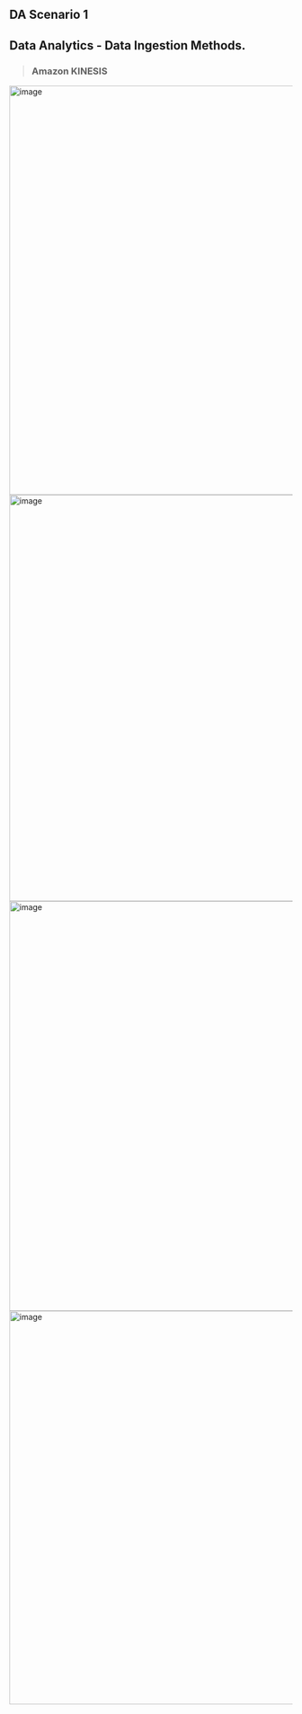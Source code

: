 ## DA Scenario 1

## Data Analytics - Data Ingestion Methods.

> ### Amazon KINESIS

<img width="728" alt="image" src="https://github.com/Brindha-m/AWS_Games/assets/72887609/87b19932-bde2-4703-936f-acd1f3f0977a">
<img width="723" alt="image" src="https://github.com/Brindha-m/AWS_Games/assets/72887609/bda5fc29-d96b-4649-b6c2-e69f5534aa94">
<img width="729" alt="image" src="https://github.com/Brindha-m/AWS_Games/assets/72887609/7dfac4ba-96bf-46cd-9a14-5d1a15c7b32c">
<img width="700" alt="image" src="https://github.com/Brindha-m/AWS_Games/assets/72887609/248d3494-c12a-4d1b-8162-fbc695ff1b88">

